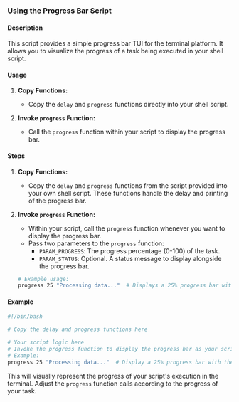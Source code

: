 ### Using the Progress Bar Script

#### Description

This script provides a simple progress bar TUI for the terminal platform. It allows you to visualize the progress of a task being executed in your shell script.

#### Usage

1. **Copy Functions:**

   - Copy the `delay` and `progress` functions directly into your shell script.

2. **Invoke `progress` Function:**
   - Call the `progress` function within your script to display the progress bar.

#### Steps

1. **Copy Functions:**

   - Copy the `delay` and `progress` functions from the script provided into your own shell script. These functions handle the delay and printing of the progress bar.

2. **Invoke `progress` Function:**

   - Within your script, call the `progress` function whenever you want to display the progress bar.
   - Pass two parameters to the `progress` function:
     - `PARAM_PROGRESS`: The progress percentage (0-100) of the task.
     - `PARAM_STATUS`: Optional. A status message to display alongside the progress bar.

   ```bash
   # Example usage:
   progress 25 "Processing data..."  # Displays a 25% progress bar with the status "Processing data..."
   ```

#### Example

```bash
#!/bin/bash

# Copy the delay and progress functions here

# Your script logic here
# Invoke the progress function to display the progress bar as your script progresses
# Example:
progress 25 "Processing data..."  # Display a 25% progress bar with the status "Processing data..."
```

This will visually represent the progress of your script's execution in the terminal. Adjust the `progress` function calls according to the progress of your task.
